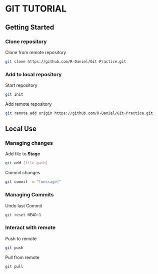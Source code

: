# **GIT TUTORIAL**

## **Getting Started**

### Clone repository

Clone from remote repository
````sh
git clone https://github.com/R-Daniel/Git-Practice.git
````

### Add to local repository

Start repository
````sh
git init
````

Add remote repository
````sh
git remote add origin https://github.com/R-Daniel/Git-Practice.git
````

## **Local Use**

### Managing changes

Add file to **Stage**
````sh
git add [file-path]
````

Commit changes
````sh
git commit -m "[message]"
````

### Managing Commits

Undo last Commit
````sh
git reset HEAD~1
````

### Interact with remote

Push to remote
````sh
git push
````

Pull from remote
````sh
git pull
````